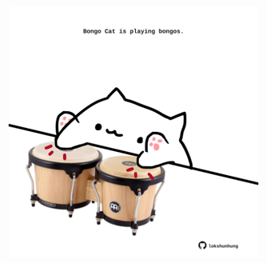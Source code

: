 <!-- built at 27/07/2024, 21:00:39 UTC -->
<p align="center">
  <img width="500" height="500" src="./ReadmeImage.svg">
</p>
